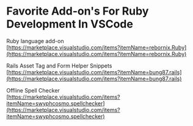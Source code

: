 # Favorite Add-on's For Ruby Development In VSCode

Ruby language add-on<br/>
[https://marketplace.visualstudio.com/items?itemName=rebornix.Ruby](https://marketplace.visualstudio.com/items?itemName=rebornix.Ruby)

Rails Asset Tag and Form Helper Snippets<br/>
[https://marketplace.visualstudio.com/items?itemName=bung87.rails](https://marketplace.visualstudio.com/items?itemName=bung87.rails)

Offline Spell Checker<br/>
[https://marketplace.visualstudio.com/items?itemName=swyphcosmo.spellchecker](https://marketplace.visualstudio.com/items?itemName=swyphcosmo.spellchecker)

